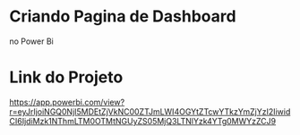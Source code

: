 # Criando Pagina de Dashboard 

no Power Bi 


# Link do Projeto 

https://app.powerbi.com/view?r=eyJrIjoiNGQ0NjI5MDEtZjVkNC00ZTJmLWI4OGYtZTcwYTkzYmZjYzI2IiwidCI6IjdiMzk1NThmLTM0OTMtNGUyZS05MjQ3LTNlYzk4YTg0MWYzZCJ9


